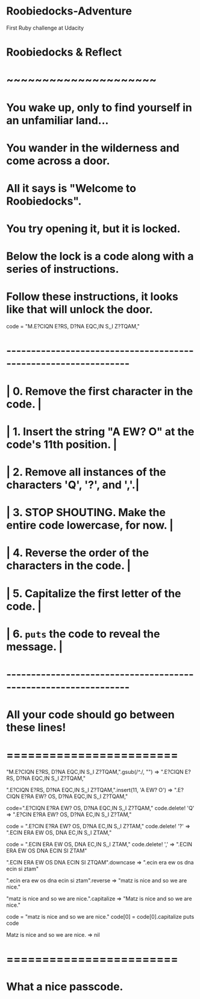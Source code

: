 # Roobiedocks-Adventure
First Ruby challenge at Udacity
# Roobiedocks & Reflect
# ~~~~~~~~~~~~~~~~~~~~~

# You wake up, only to find yourself in an unfamiliar land...

# You wander in the wilderness and come across a door.
# All it says is "Welcome to Roobiedocks".
# You try opening it, but it is locked.

# Below the lock is a code along with a series of instructions.
# Follow these instructions, it looks like that will unlock the door.

code = "M.E?CIQN E?RS, D?NA EQC,IN S,,I Z?TQAM,"

# ---------------------------------------------------------------
# | 0. Remove the first character in the code.                  |
# | 1. Insert the string "A EW? O" at the code's 11th position. |
# | 2. Remove all instances of the characters 'Q', '?', and ','.|
# | 3. STOP SHOUTING. Make the entire code lowercase, for now.  |
# | 4. Reverse the order of the characters in the code.         |
# | 5. Capitalize the first letter of the code.                 |
# | 6. `puts` the code to reveal the message.                   |
# ---------------------------------------------------------------

# All your code should go between these lines!
# ========================
"M.E?CIQN E?RS, D?NA EQC,IN S,,I Z?TQAM,".gsub(/^./, "")
=> ".E?CIQN E?RS, D?NA EQC,IN S,,I Z?TQAM,"

".E?CIQN E?RS, D?NA EQC,IN S,,I Z?TQAM,".insert(11, 'A EW? O')
=> ".E?CIQN E?RA EW? OS, D?NA EQC,IN S,,I Z?TQAM,"

code=".E?CIQN E?RA EW? OS, D?NA EQC,IN S,,I Z?TQAM,"
code.delete! 'Q'
=> ".E?CIN E?RA EW? OS, D?NA EC,IN S,,I Z?TAM,"

code = ".E?CIN E?RA EW? OS, D?NA EC,IN S,,I Z?TAM,"
code.delete! '?'
=> ".ECIN ERA EW OS, DNA EC,IN S,,I ZTAM,"

code = ".ECIN ERA EW OS, DNA EC,IN S,,I ZTAM,"
code.delete! ','
=> ".ECIN ERA EW OS DNA ECIN SI ZTAM"

".ECIN ERA EW OS DNA ECIN SI ZTQAM".downcase
=> ".ecin era ew os dna ecin si ztam"

".ecin era ew os dna ecin si ztam".reverse
=> "matz is nice and so we are nice."

"matz is nice and so we are nice.".capitalize
=> "Matz is nice and so we are nice."

code = "matz is nice and so we are nice."
code[0] = code[0].capitalize
puts code

Matz is nice and so we are nice.
=> nil

# ========================

# What a nice passcode.
